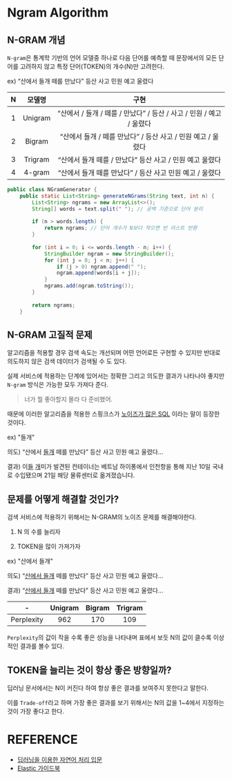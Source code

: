 # Ngram Algorithm

## N-GRAM 개념

`N-gram`은 통계학 기반의 언어 모델중 하나로 다음 단어를 예측할 때 문장에서의 모든 단어를 고려하지 않고 특정 단어(TOKEN)의 개수(N)만 고려한다.

ex) “산에서 들개 떼를 만났다” 등산 사고 민원 예고 울렸다

|N|모델명|구현|
|:---:|:---:|:---:|
|1|Unigram|“산에서 / 들개 / 떼를 / 만났다” / 등산 / 사고 / 민원 / 예고 / 울렸다|
|2|Bigram|“산에서 들개 / 떼를 만났다” / 등산 사고 / 민원 예고 / 울렸다|
|3|Trigram|“산에서 들개 떼를 / 만났다” 등산 사고 / 민원 예고 울렸다|
|4|4-gram|“산에서 들개 떼를 만났다” / 등산 사고 민원 예고 / 울렸다|

```java
public class NGramGenerator {
    public static List<String> generateNGrams(String text, int n) {
        List<String> ngrams = new ArrayList<>();
        String[] words = text.split(" "); // 공백 기준으로 단어 분리
        
        if (n > words.length) {
            return ngrams; // 단어 개수가 N보다 작으면 빈 리스트 반환
        }
        
        for (int i = 0; i <= words.length - n; i++) {
            StringBuilder ngram = new StringBuilder();
            for (int j = 0; j < n; j++) {
                if (j > 0) ngram.append(" ");
                ngram.append(words[i + j]);
            }
            ngrams.add(ngram.toString());
        }
        
        return ngrams;
    }
```

## N-GRAM 고질적 문제

알고리즘을 적용할 경우 검색 속도는 개선되며 어떤 언어로든 구현할 수 있지만
반대로 의도하지 않은 검색 데이터가 검색될 수 도 있다.

실제 서비스에 적용하는 단계에 있어서는 정확한 그리고 의도한 결과가 나타나야 좋지만 `N-gram` 방식은 가능한 모두 가져다 준다.

> 너가 뭘 좋아할지 몰라 다 준비했어.

때문에 이러한 알고리즘을 적용한 스핑크스가 <u>노이즈가 많은 SQL</u> 이라는 말이 등장한 것이다.

ex) "들개"

의도) “산에서 <u>들개</u> 떼를 만났다” 등산 사고 민원 예고 울렸다...

결과) 이<u>들</u> <u>개</u>미가 발견된 컨테이너는 베트남 하이퐁에서 인천항을 통해 지난 10일 국내로 수입됐으며 21일 해당 물류센터로 옮겨졌습니다.


## 문제를 어떻게 해결할 것인가?

검색 서비스에 적용하기 위해서는 N-GRAM의 노이즈 문제를 해결해야한다.

1. N 의 수를 늘리자

2. TOKEN을 많이 가져가자


ex) "산에서 들개"

의도) “<u>산에서 들개</u> 떼를 만났다” 등산 사고 민원 예고 울렸다...

결과) “<u>산에서 들개</u> 떼를 만났다” 등산 사고 민원 예고 울렸다...


|-|Unigram|Bigram|Trigram|
|:---:|:---:|:---:|:---:|
|Perplexity|962|170|109|

`Perplexity`의 값이 작을 수록 좋은 성능을 나타내며 표에서 보듯 N의 값이 클수록 이상적인 결과를 볼수 있다.

## TOKEN을 늘리는 것이 항상 좋은 방향일까?

딥러닝 문서에서는 N이 커진다 하여 항상 좋은 결과를 보여주지 못한다고 말한다.

이를 `Trade-off`라고 하며 가장 좋은 결과를 보기 위해서는 N의 값을 1~4에서 지정하는 것이 가장 좋다고 한다.



# REFERENCE
- [딥러닝을 이용한 자연어 처리 입문](https://wikidocs.net/21692)
- [Elastic 가이드북](https://esbook.kimjmin.net/06-text-analysis/6.6-token-filter/6.6.4-ngram-edge-ngram-shingle#ngram)